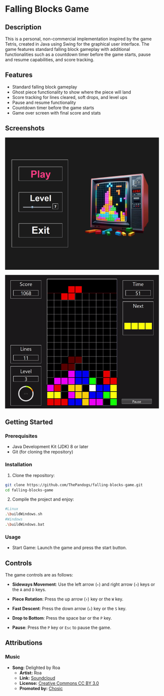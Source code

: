 # Falling Blocks Game

## Description

This is a personal, non-commercial implementation inspired by the game Tetris, created in Java using Swing for the graphical user interface. The game features standard falling block gameplay with additional functionalities such as a countdown timer before the game starts, pause and resume capabilities, and score tracking.

## Features

- Standard falling block gameplay
- Ghost piece functionality to show where the piece will land
- Score tracking for lines cleared, soft drops, and level ups
- Pause and resume functionality
- Countdown timer before the game starts
- Game over screen with final score and stats

## Screenshots

<p align="center">
  <img src="screenshots/mainMenu.png" alt="Game Screenshot" width="800">
</p>

<p align="center">
  <img src="screenshots/gameplay.gif" alt="Game Screenshot">
</p>

## Getting Started

### Prerequisites

- Java Development Kit (JDK) 8 or later
- Git (for cloning the repository)

### Installation

1. Clone the repository:

```bash
git clone https://github.com/ThePandogs/falling-blocks-game.git
cd falling-blocks-game
```

2. Compile the project and enjoy:
 ```bash
#Linux
 .\buildWindows.sh
#Windows
 .\buildWindows.bat
```

### Usage
- Start Game: Launch the game and press the start button.
  
## Controls

The game controls are as follows:

- **Sideways Movement**: Use the left arrow (`←`) and right arrow (`→`) keys or the `A` and `D` keys.
  
- **Piece Rotation**: Press the up arrow (`↑`) key or the `W` key.
  
- **Fast Descent**: Press the down arrow (`↓`) key or the `S` key.
  
- **Drop to Bottom**: Press the space bar or the `P` key.
  
- **Pause**: Press the `P` key or `Esc` to pause the game.

## Attributions

### Music
- **Song:** Delighted by Roa
  - **Artist:** Roa
  - **Link:** [Soundcloud](https://soundcloud.com/roa_music1031/)
  - **License:** [Creative Commons CC BY 3.0](https://creativecommons.org/licenses/by/3.0/)
  - **Promoted by:** [Chosic](https://www.chosic.com/free-music/all/)
